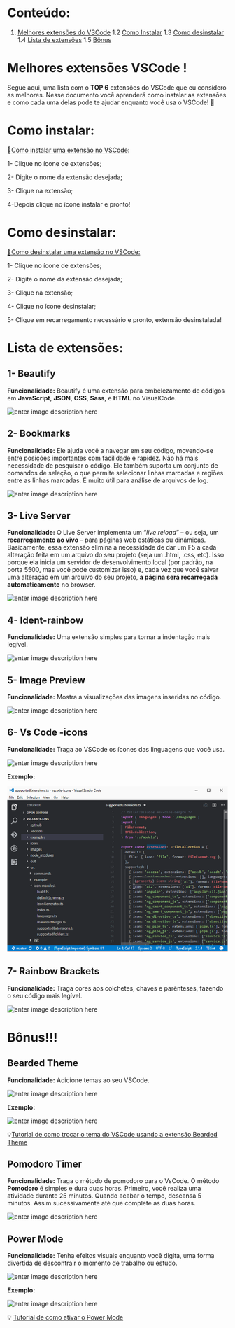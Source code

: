 ﻿# Conteúdo:

 1. [Melhores extensões do VSCode](#MelhoresextensõesVSCode)
 1.2 [Como Instalar](#Comoinstalar:)
 1.3 [Como desinstalar](#Comodesinstalar:)
 1.4 [Lista de extensões](#Listadeextensões:)
 1.5 [Bônus](#Bônus)

# Melhores extensões VSCode !  

Segue aqui, uma lista com o **TOP 6** extensões do VSCode que eu considero as melhores. Nesse documento você aprenderá como instalar as extensões e como cada uma delas pode te ajudar enquanto você usa o VSCode! 🤩

# Como instalar:

[📌Como instalar uma extensão no VSCode:](https://youtu.be/4j9Pu51IeWQ)

1- Clique no ícone de extensões;

2- Digite o nome da extensão desejada;

3- Clique na extensão;

4-Depois clique no ícone instalar e pronto! 

# Como desinstalar:

[📌Como desinstalar uma extensão no VSCode:](https://youtu.be/rzFURexY8nc)

1- Clique no ícone de extensões;

2- Digite o nome da extensão desejada;

3- Clique na extensão;

4- Clique no ícone desinstalar;

5- Clique em recarregamento necessário e pronto, extensão desinstalada!

# Lista de extensões:

## 1- Beautify

**Funcionalidade:**  Beautify é uma extensão para embelezamento de códigos em **JavaScript**, **JSON**, **CSS**, **Sass**, e **HTML** no VisualCode.

![enter image description here](https://thedeployguy.com/static/c2047a90bb6d110c01b20ecec760a371/59415/beautify.png)

## 2- Bookmarks

**Funcionalidade:** Ele ajuda você a navegar em seu código, movendo-se entre posições importantes com facilidade e rapidez. Não há mais necessidade de pesquisar o código. Ele também suporta um conjunto de comandos de seleção, o que permite selecionar linhas marcadas e regiões entre as linhas marcadas. É muito útil para análise de arquivos de log.

![enter image description here](https://raw.githubusercontent.com/alefragnani/vscode-bookmarks/master/images/vscode-bookmarks-logo-readme.png)

## 3- Live Server

**Funcionalidade:** O Live Server implementa um “_live reload_” – ou seja, um **recarregamento ao vivo** – para páginas web estáticas ou dinâmicas. Basicamente, essa extensão elimina a necessidade de dar um F5 a cada alteração feita em um arquivo do seu projeto (seja um .html, .css, etc). Isso porque ela inicia um servidor de desenvolvimento local (por padrão, na porta 5500, mas você pode customizar isso) e, cada vez que você salvar uma alteração em um arquivo do seu projeto, **a página será recarregada automaticamente** no browser.

![enter image description here](https://miro.medium.com/max/1400/1*5Ls-Y7HNYtg8xmZwtgEO1g.png)

## 4- Ident-rainbow

**Funcionalidade:** Uma extensão simples para tornar a indentação mais legível.

![enter image description here](https://uploaddeimagens.com.br/images/003/465/846/full/indent-rainbow.png?1633399540)

## 5- Image Preview

**Funcionalidade:** Mostra a visualizações das imagens inseridas no código.

![enter image description here](https://uploaddeimagens.com.br/images/003/465/845/full/Image_preview.png?1633399495)

## 6- Vs Code -icons

**Funcionalidade:**  Traga ao VSCode os ícones das linguagens que você usa.

![enter image description here](https://thedeployguy.com/static/d347875584a119fd6d2e520816456cd0/fcda8/icons.png) 

**Exemplo:** 

![enter image description here](https://raw.githubusercontent.com/vscode-icons/vscode-icons/master/images/screenshot.gif)

## 7- Rainbow Brackets

**Funcionalidade:** Traga cores aos colchetes, chaves e parênteses, fazendo o seu código mais legível.

![enter image description here](https://uploaddeimagens.com.br/images/003/465/844/full/Rainbow_Brackets.png?1633399451)

# Bônus!!!

##  Bearded Theme

**Funcionalidade:** Adicione temas ao seu VSCode.

![enter image description here](https://uploaddeimagens.com.br/images/003/465/843/full/bearded_theme.png?1633399407)

**Exemplo:**

![enter image description here](https://raw.githubusercontent.com/BeardedBear/bearded-theme/master/assets/themes.png)

💡[Tutorial de como trocar o tema do VSCode usando a extensão Bearded Theme](https://youtu.be/UKpB7xEwQc8)

##  Pomodoro Timer

**Funcionalidade:** Traga o método de pomodoro para o VsCode. O método  **Pomodoro**  é simples e dura duas horas. Primeiro, você realiza uma atividade durante 25 minutos. Quando acabar o tempo, descansa 5 minutos. Assim sucessivamente até que complete as duas horas.

![enter image description here](https://uploaddeimagens.com.br/images/003/465/842/full/Pomodoro_Timer.png?1633399352)

##  Power Mode

**Funcionalidade:** Tenha efeitos visuais enquanto você digita, uma forma divertida de descontrair o momento de trabalho ou estudo.

![enter image description here](https://uploaddeimagens.com.br/images/003/465/840/full/Power_mode.png?1633399191)

**Exemplo:**

![enter image description here](https://github.com/hoovercj/vscode-power-mode/raw/master/images/demo-presets-particles.gif)

💡 [Tutorial de como ativar o Power Mode](https://youtu.be/kTMsCAKiqko)



